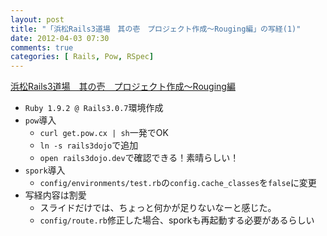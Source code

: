 ```yaml
---
layout: post
title: "「浜松Rails3道場　其の壱　プロジェクト作成〜Rouging編」の写経(1)"
date: 2012-04-03 07:30
comments: true
categories: [ Rails, Pow, RSpec]
---
```

[浜松Rails3道場　其の壱　プロジェクト作成〜Rouging編](http://www.slideshare.net/mackato/rails3dojo-routing)

* `Ruby 1.9.2 @ Rails3.0.7`環境作成
* `pow`導入
    * `curl get.pow.cx | sh`一発でOK
    * `ln -s rails3dojo`で追加
    * `open rails3dojo.dev`で確認できる！素晴らしい！
* `spork`導入
    * `config/environments/test.rb`の`config.cache_classes`を`false`に変更
* 写経内容は割愛
    * スライドだけでは、ちょっと何かが足りないなーと感じた。
    * `config/route.rb`修正した場合、sporkも再起動する必要があるらしい
